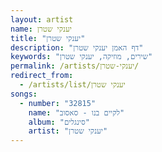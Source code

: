 ```yaml
---
layout: artist
name: יענקי שטרן
title: "יענקי שטרן"
description: "דף האמן יענקי שטרן"
keywords: "שירים, מוזיקה, יענקי שטרן"
permalink: /artists/יענקי-שטרן/
redirect_from:
  - /artists/list/יענקי שטרן
songs:
  - number: "32815"
    name: "לקיים בנו - סאסוב"
    album: "סינגלים"
    artist: "יענקי שטרן"
---
```


